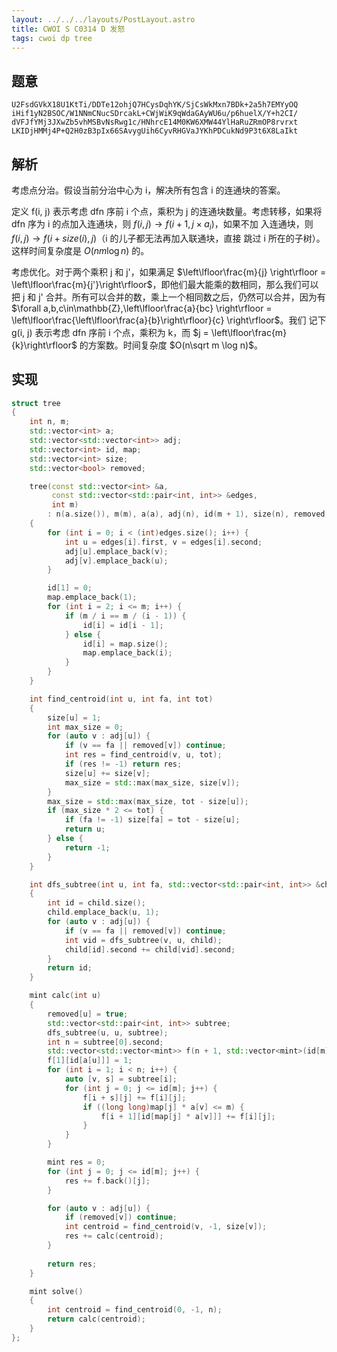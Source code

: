 ```yaml
---
layout: ../../../layouts/PostLayout.astro
title: CWOI S C0314 D 发怒
tags: cwoi dp tree
---
```


## 题意

```
U2FsdGVkX18U1KtTi/DDTe12ohjQ7HCysDqhYK/SjCsWkMxn7BDk+2a5h7EMYyOQ
iHif1yN2BSOC/W1NNmCNucSDrcakL+CWjWiK9qWdaGAyWU6u/p6huelX/Y+h2CI/
dVFJfYMj3JXwZb5vhMSBvNsRwg1c/HNhrcE14M0KW6XMW44YlHaRuZRmOP8rvrxt
LKIDjHMMj4P+Q2H0zB3pIx66SAvygUih6CyvRHGVaJYKhPDCukNd9P3t6X8LaIkt
```

## 解析

考虑点分治。假设当前分治中心为 i，解决所有包含 i 的连通块的答案。

定义 f(i, j) 表示考虑 dfn 序前 i 个点，乘积为 j 的连通块数量。考虑转移，如果将
dfn 序为 i 的点加入连通块，则 $f(i, j) \to f(i + 1, j \times a_{i})$，如果不加
入连通块，则 $f(i, j) \to f(i + size(i), j)$（i 的儿子都无法再加入联通块，直接
跳过 i 所在的子树）。这样时间复杂度是 $O(nm\log n)$ 的。

考虑优化。对于两个乘积 j 和 j'，如果满足 $\left\lfloor\frac{m}{j} \right\rfloor
= \left\lfloor\frac{m}{j'}\right\rfloor$，即他们最大能乘的数相同，那么我们可以
把 j 和 j' 合并。所有可以合并的数，乘上一个相同数之后，仍然可以合并，因为有
$\forall a,b,c\in\mathbb{Z},\left\lfloor\frac{a}{bc} \right\rfloor =
\left\lfloor\frac{\left\lfloor\frac{a}{b}\right\rfloor}{c} \right\rfloor$。我们
记下 g(i, j) 表示考虑 dfn 序前 i 个点，乘积为 k，而 $j = \left\lfloor\frac{m}
{k}\right\rfloor$ 的方案数。时间复杂度 $O(n\sqrt m \log n)$。

## 实现

```cpp
struct tree
{
	int n, m;
	std::vector<int> a;
	std::vector<std::vector<int>> adj;
	std::vector<int> id, map;
	std::vector<int> size;
	std::vector<bool> removed;

	tree(const std::vector<int> &a,
	     const std::vector<std::pair<int, int>> &edges,
	     int m) 
		: n(a.size()), m(m), a(a), adj(n), id(m + 1), size(n), removed(n)
	{
		for (int i = 0; i < (int)edges.size(); i++) {
			int u = edges[i].first, v = edges[i].second;
			adj[u].emplace_back(v);
			adj[v].emplace_back(u);
		}

		id[1] = 0;
		map.emplace_back(1);
		for (int i = 2; i <= m; i++) {
			if (m / i == m / (i - 1)) {
				id[i] = id[i - 1];
			} else {
				id[i] = map.size();
				map.emplace_back(i);
			}
		}
	}

	int find_centroid(int u, int fa, int tot)
	{
		size[u] = 1;
		int max_size = 0;
		for (auto v : adj[u]) {
			if (v == fa || removed[v]) continue;
			int res = find_centroid(v, u, tot);
			if (res != -1) return res;
			size[u] += size[v];
			max_size = std::max(max_size, size[v]);
		}
		max_size = std::max(max_size, tot - size[u]);
		if (max_size * 2 <= tot) {
			if (fa != -1) size[fa] = tot - size[u];
			return u;
		} else {
			return -1;
		}
	}

	int dfs_subtree(int u, int fa, std::vector<std::pair<int, int>> &child)
	{
		int id = child.size();
		child.emplace_back(u, 1);
		for (auto v : adj[u]) {
			if (v == fa || removed[v]) continue;
			int vid = dfs_subtree(v, u, child);
			child[id].second += child[vid].second;
		}
		return id;
	}

	mint calc(int u)
	{
		removed[u] = true;
		std::vector<std::pair<int, int>> subtree;
		dfs_subtree(u, u, subtree);
		int n = subtree[0].second;
		std::vector<std::vector<mint>> f(n + 1, std::vector<mint>(id[m] + 1));
		f[1][id[a[u]]] = 1;
		for (int i = 1; i < n; i++) {
			auto [v, s] = subtree[i];
			for (int j = 0; j <= id[m]; j++) {
				f[i + s][j] += f[i][j];
				if ((long long)map[j] * a[v] <= m) {
					f[i + 1][id[map[j] * a[v]]] += f[i][j];
				}
			}
		}

		mint res = 0;
		for (int j = 0; j <= id[m]; j++) {
			res += f.back()[j];
		}

		for (auto v : adj[u]) {
			if (removed[v]) continue;
			int centroid = find_centroid(v, -1, size[v]);
			res += calc(centroid);
		}
		
		return res;
	}

	mint solve()
	{
		int centroid = find_centroid(0, -1, n);
		return calc(centroid);
	}
};
```
